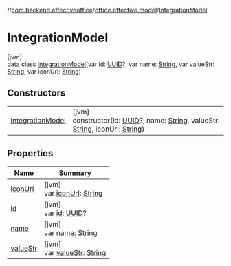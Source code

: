 //[com.backend.effectiveoffice](IdeaProjects/labs-office-elevator/effectiveOfficeBackend/documentation/gfm/index.md)/[office.effective.model](IdeaProjects/labs-office-elevator/effectiveOfficeBackend/documentation/gfm/com.backend.effectiveoffice/office.effective.model/index.md)/[IntegrationModel](IdeaProjects/labs-office-elevator/effectiveOfficeBackend/documentation/gfm/com.backend.effectiveoffice/office.effective.model/-integration-model/index.md)

# IntegrationModel

[jvm]\
data class [IntegrationModel](IdeaProjects/labs-office-elevator/effectiveOfficeBackend/documentation/gfm/com.backend.effectiveoffice/office.effective.model/-integration-model/index.md)(var id: [UUID](https://docs.oracle.com/javase/8/docs/api/java/util/UUID.html)?, var name: [String](https://kotlinlang.org/api/latest/jvm/stdlib/kotlin/-string/index.html), var valueStr: [String](https://kotlinlang.org/api/latest/jvm/stdlib/kotlin/-string/index.html), var iconUrl: [String](https://kotlinlang.org/api/latest/jvm/stdlib/kotlin/-string/index.html))

## Constructors

| | |
|---|---|
| [IntegrationModel](IdeaProjects/labs-office-elevator/effectiveOfficeBackend/documentation/gfm/com.backend.effectiveoffice/office.effective.model/-integration-model/-integration-model.md) | [jvm]<br>constructor(id: [UUID](https://docs.oracle.com/javase/8/docs/api/java/util/UUID.html)?, name: [String](https://kotlinlang.org/api/latest/jvm/stdlib/kotlin/-string/index.html), valueStr: [String](https://kotlinlang.org/api/latest/jvm/stdlib/kotlin/-string/index.html), iconUrl: [String](https://kotlinlang.org/api/latest/jvm/stdlib/kotlin/-string/index.html)) |

## Properties

| Name | Summary |
|---|---|
| [iconUrl](IdeaProjects/labs-office-elevator/effectiveOfficeBackend/documentation/gfm/com.backend.effectiveoffice/office.effective.model/-integration-model/icon-url.md) | [jvm]<br>var [iconUrl](IdeaProjects/labs-office-elevator/effectiveOfficeBackend/documentation/gfm/com.backend.effectiveoffice/office.effective.model/-integration-model/icon-url.md): [String](https://kotlinlang.org/api/latest/jvm/stdlib/kotlin/-string/index.html) |
| [id](IdeaProjects/labs-office-elevator/effectiveOfficeBackend/documentation/gfm/com.backend.effectiveoffice/office.effective.model/-integration-model/id.md) | [jvm]<br>var [id](IdeaProjects/labs-office-elevator/effectiveOfficeBackend/documentation/gfm/com.backend.effectiveoffice/office.effective.model/-integration-model/id.md): [UUID](https://docs.oracle.com/javase/8/docs/api/java/util/UUID.html)? |
| [name](IdeaProjects/labs-office-elevator/effectiveOfficeBackend/documentation/gfm/com.backend.effectiveoffice/office.effective.model/-integration-model/name.md) | [jvm]<br>var [name](IdeaProjects/labs-office-elevator/effectiveOfficeBackend/documentation/gfm/com.backend.effectiveoffice/office.effective.model/-integration-model/name.md): [String](https://kotlinlang.org/api/latest/jvm/stdlib/kotlin/-string/index.html) |
| [valueStr](IdeaProjects/labs-office-elevator/effectiveOfficeBackend/documentation/gfm/com.backend.effectiveoffice/office.effective.model/-integration-model/value-str.md) | [jvm]<br>var [valueStr](IdeaProjects/labs-office-elevator/effectiveOfficeBackend/documentation/gfm/com.backend.effectiveoffice/office.effective.model/-integration-model/value-str.md): [String](https://kotlinlang.org/api/latest/jvm/stdlib/kotlin/-string/index.html) |
